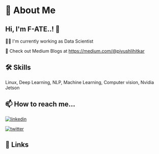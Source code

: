 # 🚀 About Me
## Hi, I'm F-ATE..! 👋


👩‍💻 I'm currently working as Data Scientist

🌱 Check out Medium Blogs at https://medium.com/@piyushlihitkar

## 🛠 Skills
Linux, Deep Learning, NLP, Machine Learning, Computer vision, Nvidia Jetson

## 📫 How to reach me...

[![linkedin](https://img.shields.io/badge/linkedin-0A66C2?style=for-the-badge&logo=linkedin&logoColor=white)](https://www.linkedin.com/in/piyush-lihitkar-4145b056)

[![twitter](https://img.shields.io/badge/twitter-1DA1F2?style=for-the-badge&logo=twitter&logoColor=white)](https://twitter.com/piyushlihitkar)

## 🔗 Links

<!--
**f-ate/f-ate** is a ✨ _special_ ✨ repository because its `README.md` (this file) appears on your GitHub profile.

Here are some ideas to get you started:

- 🔭 I’m currently working on ...
- 🌱 I’m currently learning ...
- 👯 I’m looking to collaborate on ...
- 🤔 I’m looking for help with ...
- 💬 Ask me about ...
- 📫 How to reach me: ...
- 😄 Pronouns: ...
- ⚡ Fun fact: ...
-->
